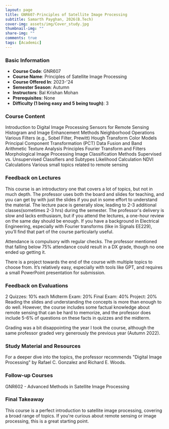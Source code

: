 ```yaml
---
layout: page
title: GNR607-Principles of Satellite Image Processing
subtitle: Samarth Payghan, 2026(B.Tech)
cover-img: assets/img/Cover_study.jpg
thumbnail-img: ""
share-img: ""
comments: true
tags: [Academic]
---
```


### Basic Information

- **Course Code**: GNR607
- **Course Name**: Principles of Satellite Image Processing
- **Course Offered In**: 2023-'24
- **Semester Season**: Autumn
- **Instructors**: Bal Krishan Mohan
- **Prerequisites**: None
- **Difficulty (1 being easy and 5 being tough)**: 3

### Course Content


Introduction to Digital Image Processing
Sensors for Remote Sensing
Histogram and Image Enhancement Methods
Neighborhood Operations
Various Filters (e.g., Sobel Filter, Prewitt)
Hough Transform
Color Models
Principal Component Transformation (PCT)
Data Fusion and Band Arithmetic
Texture Analysis Principles
Fourier Transform and Filters
Morphological Image Processing
Image Classification Methods
Supervised vs. Unsupervised Classifiers and Subtypes
Likelihood Calculation
NDVI Calculations
Various small topics related to remote sensing
### Feedback on Lectures


This course is an introductory one that covers a lot of topics, but not in much depth. The professor uses both the board and slides for teaching, and you can get by with just the slides if you put in some effort to understand the material. The lecture pace is generally slow, leading to 2-3 additional classes(sometimes 2-3 hrs) during the semester. The professor's delivery is slow and lacks enthusiasm, but if you attend the lectures, a one-hour review on the same day should be enough. If you have a background in Electrical Engineering, especially with Fourier transforms (like in Signals EE229), you’ll find that part of the course particularly useful.

Attendance is compulsory with regular checks. The professor mentioned that falling below 75% attendance could result in a DX grade, though no one ended up getting it.

There is a project towards the end of the course with multiple topics to choose from. It’s relatively easy, especially with tools like GPT, and requires a small PowerPoint presentation for submission.
### Feedback on Evaluations


2 Quizzes: 10% each
Midterm Exam: 20%
Final Exam: 40%
Project: 20%
Reading the slides and understanding the concepts is more than enough to do well. However, the course includes some factual knowledge about remote sensing that can be hard to memorize, and the professor does include 5-6% of questions on these facts in quizzes and the midterm.

Grading was a bit disappointing the year I took the course, although the same professor graded very generously the previous year (Autumn 2022).
### Study Material and Resources


For a deeper dive into the topics, the professor recommends "Digital Image Processing" by Rafael C. Gonzalez and Richard E. Woods.
### Follow-up Courses


GNR602 - Advanced Methods in Satellite Image Processing
### Final Takeaway


This course is a perfect introduction to satellite image processing, covering a broad range of topics. If you're curious about remote sensing or image processing, this is a great starting point.